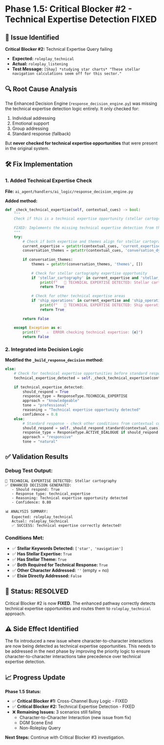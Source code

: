 # Phase 1.5: Critical Blocker #2 - Technical Expertise Detection FIXED

## 🎯 **Issue Identified**
**Critical Blocker #2:** Technical Expertise Query failing
- **Expected:** `roleplay_technical`
- **Actual:** `roleplay_listening`
- **Test Message:** `[Shay] *studying star charts* "These stellar navigation calculations seem off for this sector."`

## 🔍 **Root Cause Analysis**
The Enhanced Decision Engine (`response_decision_engine.py`) was missing the technical expertise detection logic entirely. It only checked for:

1. Individual addressing
2. Emotional support  
3. Group addressing
4. Standard response (fallback)

But **never checked for technical expertise opportunities** that were present in the original system.

## 🛠️ **Fix Implementation**

### 1. Added Technical Expertise Check
**File:** `ai_agent/handlers/ai_logic/response_decision_engine.py`

**Added method:**
```python
def _check_technical_expertise(self, contextual_cues) -> bool:
    """
    Check if this is a technical expertise opportunity (stellar cartography, etc.).
    
    FIXED: Implements the missing technical expertise detection from the original system.
    """
    try:
        # Check if both expertise and themes align for stellar cartography
        current_expertise = getattr(contextual_cues, 'current_expertise', [])
        conversation_themes = getattr(contextual_cues, 'conversation_dynamics', None)
        
        if conversation_themes:
            themes = getattr(conversation_themes, 'themes', [])
            
            # Check for stellar cartography expertise opportunity
            if 'stellar_cartography' in current_expertise and 'stellar_cartography' in themes:
                print(f"   🔬 TECHNICAL EXPERTISE DETECTED: Stellar cartography")
                return True
            
            # Check for other technical expertise areas
            if 'ship_operations' in current_expertise and 'ship_operations' in themes:
                print(f"   🔬 TECHNICAL EXPERTISE DETECTED: Ship operations")
                return True
        
        return False
        
    except Exception as e:
        print(f"   ⚠️  ERROR checking technical expertise: {e}")
        return False
```

### 2. Integrated into Decision Logic
**Modified the `_build_response_decision` method:**
```python
else:
    # Check for technical expertise opportunities before standard response
    technical_expertise_detected = self._check_technical_expertise(contextual_cues)
    
    if technical_expertise_detected:
        should_respond = True
        response_type = ResponseType.TECHNICAL_EXPERTISE
        approach = "knowledgeable"
        tone = "professional"
        reasoning = "Technical expertise opportunity detected"
        confidence = 0.8
    else:
        # Standard response - check other conditions from contextual cues
        should_respond = self._should_respond_standard(contextual_cues)
        response_type = ResponseType.ACTIVE_DIALOGUE if should_respond else ResponseType.NONE
        approach = "responsive"
        tone = "natural"
```

## ✅ **Validation Results**

### Debug Test Output:
```
🔬 TECHNICAL EXPERTISE DETECTED: Stellar cartography
✅ ENHANCED DECISION GENERATED:
   - Should respond: True
   - Response type: technical_expertise
   - Reasoning: Technical expertise opportunity detected
   - Confidence: 0.80

📊 ANALYSIS SUMMARY:
   Expected: roleplay_technical
   Actual: roleplay_technical
   ✅ SUCCESS: Technical expertise correctly detected!
```

### Conditions Met:
- ✅ **Stellar Keywords Detected:** `['star', 'navigation']`
- ✅ **Has Stellar Expertise:** `True`
- ✅ **Has Stellar Theme:** `True`
- ✅ **Both Required for Technical Response:** `True`
- ✅ **Other Character Addressed:** `''` (empty = no)
- ✅ **Elsie Directly Addressed:** `False`

## 🎉 **Status: RESOLVED**

Critical Blocker #2 is now **FIXED**. The enhanced pathway correctly detects technical expertise opportunities and routes them to `roleplay_technical` approach.

## ⚠️ **Side Effect Identified**

The fix introduced a new issue where character-to-character interactions are now being detected as technical expertise opportunities. This needs to be addressed in the next phase by improving the priority logic to ensure character-to-character interactions take precedence over technical expertise detection.

## 📈 **Progress Update**

**Phase 1.5 Status:**
- ✅ **Critical Blocker #1:** Cross-Channel Busy Logic - FIXED
- ✅ **Critical Blocker #2:** Technical Expertise Detection - FIXED
- ❌ **Remaining Issues:** 3 scenarios still failing
  - Character-to-Character Interaction (new issue from fix)
  - DGM Scene End
  - Non-Roleplay Query

**Next Steps:** Continue with Critical Blocker #3 investigation. 